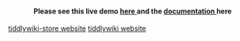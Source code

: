 <h4 align="center"> Please see this live demo <a href="https://tiddlywiki-store.netlify.app/"> here </a>  and the <a href="https://mindcrazyapps.github.io/tiddlywiki-store/#/"> documentation </a> here </h3>


[tiddlywiki-store website](https://tiddlywiki-store.netlify.app/ ':include :type=iframe width=100% height=400px')
[tiddlywiki website](https://tiddlywiki.com/ ':include :type=iframe width=100% height=400px')
